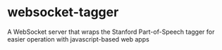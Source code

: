 websocket-tagger
================

A WebSocket server that wraps the Stanford Part-of-Speech tagger for easier operation with javascript-based web apps
